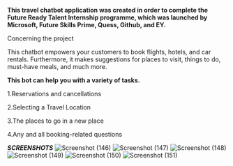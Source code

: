 **This travel chatbot application was created in order to complete the Future Ready Talent Internship programme, which was launched by Microsoft, Future Skills Prime, Quess, Github, and EY.**

Concerning the project



This chatbot empowers your customers to book flights, hotels, and car rentals. Furthermore, it makes suggestions for places to visit, things to do, must-have meals, and much more.



**This bot can help you with a variety of tasks.**

1.Reservations and cancellations

2.Selecting a Travel Location

3.The places to go in a new place

4.Any and all booking-related questions

***SCREENSHOTS***
![Screenshot (146)](https://user-images.githubusercontent.com/90378051/156025121-00f8e14e-46a7-44c9-894f-62a9c8a518c8.png)
![Screenshot (147)](https://user-images.githubusercontent.com/90378051/156025159-f58bcce7-a357-42bc-af6b-f5c42fafb064.png)
![Screenshot (148)](https://user-images.githubusercontent.com/90378051/156025188-2945219b-06ae-43c1-bb42-4ac2a1411455.png)
![Screenshot (149)](https://user-images.githubusercontent.com/90378051/156025222-3ef0504a-a816-48c2-9afe-715df8745fbb.png)
![Screenshot (150)](https://user-images.githubusercontent.com/90378051/156025321-9ae0df97-d99b-468a-b653-b4fa892fdf70.png)
![Screenshot (151)](https://user-images.githubusercontent.com/90378051/156025352-d76123ab-7dd6-4b00-9156-4c1fe02297ef.png)
